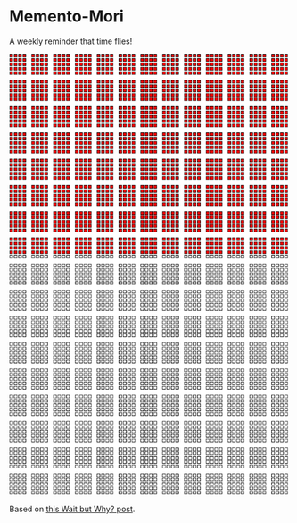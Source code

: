 # Memento-Mori
A weekly reminder that time flies!

![A graphic representation of a 85 year life in weeks. With 39 years already marked.](Example.png)

Based on [this Wait but Why? post](https://waitbutwhy.com/2014/05/life-weeks.html).

